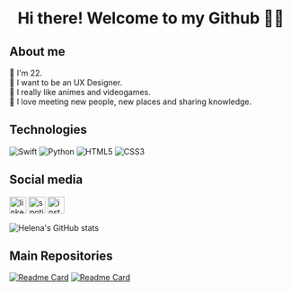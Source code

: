 <h1 align='center'> Hi there! Welcome to my Github 👋🏻 </h1>

## About me
🎂 I'm 22. <br>
🔮 I want to be an UX Designer. <br>
👾 I really like animes and videogames. <br>
🌸 I love meeting new people, new places and sharing knowledge. <br>


## Technologies
![Swift](https://img.shields.io/badge/Swift-FA7343?style=for-the-badge&logo=swift&logoColor=white)
![Python](https://img.shields.io/badge/Python-FFD43B?style=for-the-badge&logo=python&logoColor=blue)
![HTML5](https://img.shields.io/badge/HTML5-E34F26?style=for-the-badge&logo=html5&logoColor=white)
![CSS3](https://img.shields.io/badge/CSS3-1572B6?style=for-the-badge&logo=css3&logoColor=white)

## Social media
[<img src='https://img.shields.io/badge/LinkedIn-0077B5?style=for-the-badge&logo=linkedin&logoColor=white' alt='linkedin' height='30'>](https://www.linkedin.com/in/helenaoliveirac/)
[<img src='https://img.shields.io/badge/Spotify-1ED760?&style=for-the-badge&logo=spotify&logoColor=white' alt='spotify' height='30'>](https://open.spotify.com/user/1n0s9acnseof0jffxxxm6qj2q?si=2534d4b6943e4b2e)
[<img src='https://img.shields.io/badge/Instagram-E4405F?style=for-the-badge&logo=instagram&logoColor=white' alt='instagram' height='30'>](https://www.instagram.com/btwhelena/)


![Helena's GitHub stats](https://github-readme-stats.vercel.app/api?username=btwhelena&show_icons=true&theme=buefy)

## Main Repositories
[![Readme Card](https://github-readme-stats.vercel.app/api/pin/?username=btwhelena&repo=Swift-Challenge&theme=buefy)](https://github.com/btwhelena/Swift-Challenge)
[![Readme Card](https://github-readme-stats.vercel.app/api/pin/?username=btwhelena&repo=Learning-Swift&theme=buefy)](https://github.com/btwhelena/Learning-Swift)
